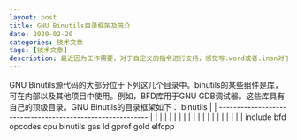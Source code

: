 ```yaml
---
layout: post
title: GNU Binutils目录框架及简介
date: 2020-02-20
categories: 技术文章
tags: [技术文章]
description: 最近因为工作需要，对于自定义的指令进行支持，感觉写.word或者.insn对于单条指令的验证和测试还算ok，但是如果指令数量较多，则就不太合适，还是需要工具能够进行汇编生成可执行代码的。而这部分工作需要修改的就是GNU Binutils。
---
```


GNU Binutils源代码的大部分位于下列这几个目录中。binutils的某些组件是库，可在内部以及其他项目中使用。例如，BFD库用于GNU GDB调试器。这些库具有自己的顶级目录。GNU Binutils的目录框架如下：
                         binutils
                            |
                            |
    ----------------------------------------------------------
   |       |     |       |      |       |   |     |     |     |
   |       |     |       |      |       |   |     |     |     |
 include  bfd  opcodes  cpu  binutils  gas  ld  gprof  gold  elfcpp
